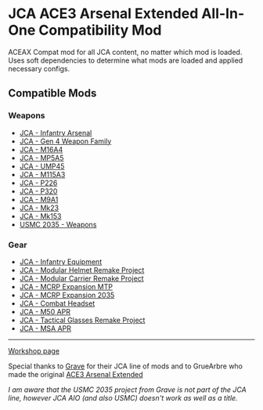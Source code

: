 # JCA ACE3 Arsenal Extended All-In-One Compatibility Mod
ACEAX Compat mod for all JCA content, no matter which mod is loaded. Uses soft dependencies to determine what mods are loaded and applied necessary configs.

## Compatible Mods
### Weapons
- [JCA - Infantry Arsenal](https://steamcommunity.com/sharedfiles/filedetails/?id=3333302397)
- [JCA - Gen 4 Weapon Family](https://steamcommunity.com/sharedfiles/filedetails/?id=3149544080)
- [JCA - M16A4](https://steamcommunity.com/sharedfiles/filedetails/?id=3343727154)
- [JCA - MP5A5](https://steamcommunity.com/sharedfiles/filedetails/?id=3302425224)
- [JCA - UMP45](https://steamcommunity.com/sharedfiles/filedetails/?id=3397288027)
- [JCA - M115A3](https://steamcommunity.com/sharedfiles/filedetails/?id=3148699851)
- [JCA - P226](https://steamcommunity.com/sharedfiles/filedetails/?id=3328185289)
- [JCA - P320](https://steamcommunity.com/sharedfiles/filedetails/?id=3029401059)
- [JCA - M9A1](https://steamcommunity.com/sharedfiles/filedetails/?id=3457335790)
- [JCA - Mk23](https://steamcommunity.com/sharedfiles/filedetails/?id=3477061208)
- [JCA - Mk153](https://steamcommunity.com/sharedfiles/filedetails/?id=3389038429)
- [USMC 2035 - Weapons](https://steamcommunity.com/sharedfiles/filedetails/?id=3505099041)

### Gear
- [JCA - Infantry Equipment](https://steamcommunity.com/sharedfiles/filedetails/?id=3473383676)
- [JCA - Modular Helmet Remake Project](https://steamcommunity.com/sharedfiles/filedetails/?id=3498478340)
- [JCA - Modular Carrier Remake Project](https://steamcommunity.com/sharedfiles/filedetails/?id=2989752481)
- [JCA - MCRP Expansion MTP](https://steamcommunity.com/sharedfiles/filedetails/?id=3417534462)
- [JCA - MCRP Expansion 2035](https://steamcommunity.com/sharedfiles/filedetails/?id=3417529347)
- [JCA - Combat Headset](https://steamcommunity.com/sharedfiles/filedetails/?id=3473420778)
- [JCA - M50 APR](https://steamcommunity.com/sharedfiles/filedetails/?id=3234562620)
- [JCA - Tactical Glasses Remake Project](https://steamcommunity.com/sharedfiles/filedetails/?id=3323321780)
- [JCA - MSA APR](https://steamcommunity.com/sharedfiles/filedetails/?id=3508762433)
----
[Workshop page](https://steamcommunity.com/sharedfiles/filedetails/?id=3501412586)

Special thanks to [Grave](https://steamcommunity.com/id/GraveHeartCRCG/myworkshopfiles/?appid=107410) for their JCA line of mods and to GrueArbre who made the original [ACE3 Arsenal Extended](https://steamcommunity.com/workshop/filedetails/?id=2522638637)

*I am aware that the USMC 2035 project from Grave is not part of the JCA line, however JCA AIO (and also USMC) doesn't work as well as a title.*
